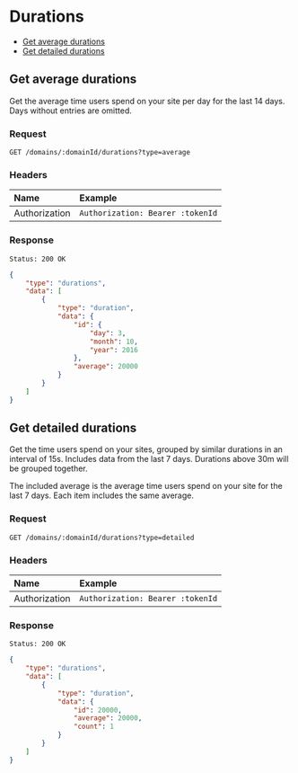 # Durations

- [Get average durations](#get-average-durations)
- [Get detailed durations](#get-detailed-durations)

## Get average durations

Get the average time users spend on your site per day for the last 14 days. Days without entries are omitted.

### Request

```
GET /domains/:domainId/durations?type=average
```

### Headers

| Name | Example |
|:-----------|:------------|
| Authorization | `Authorization: Bearer :tokenId` |

### Response

```
Status: 200 OK
```

```json
{
	"type": "durations",
	"data": [
		{
			"type": "duration",
			"data": {
				"id": {
					"day": 3,
					"month": 10,
					"year": 2016
				},
				"average": 20000
			}
		}
	]
}
```

## Get detailed durations

Get the time users spend on your sites, grouped by similar durations in an interval of 15s. Includes data from the last 7 days. Durations above 30m will be grouped together.

The included average is the average time users spend on your site for the last 7 days. Each item includes the same average.

### Request

```
GET /domains/:domainId/durations?type=detailed
```

### Headers

| Name | Example |
|:-----------|:------------|
| Authorization | `Authorization: Bearer :tokenId` |

### Response

```
Status: 200 OK
```

```json
{
	"type": "durations",
	"data": [
		{
			"type": "duration",
			"data": {
				"id": 20000,
				"average": 20000,
				"count": 1
			}
		}
	]
}
```
